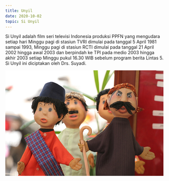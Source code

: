 ```yaml
---
title: Unyil
date: 2020-10-02
topic: Si Unyil
---
```


Si Unyil adalah film seri televisi Indonesia produksi PPFN yang mengudara setiap hari Minggu pagi di stasiun TVRI dimulai pada tanggal 5 April 1981 sampai 1993, Minggu pagi di stasiun RCTI dimulai pada tanggal 21 April 2002 hingga awal 2003 dan berpindah ke TPI pada medio 2003 hingga akhir 2003 setiap Minggu pukul 16.30 WIB sebelum program berita Lintas 5. Si Unyil ini diciptakan oleh Drs. Suyadi.

![Si Unyil](unyil.jpg)
